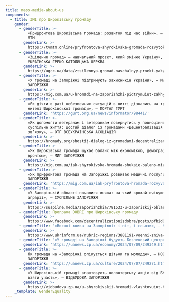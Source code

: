 ```yaml
---
title: mass-media-about-us
components:
  - title: ЗМІ про Широківську громаду
    gender:
      - genderTitle: >-
          «Прифронтова Широківська громада: розвиток під час війни», — ТЕЛЕКАНАЛ
          МТМ 
        genderLink: >-
          https://tvmtm.online/pryfrontova-shyrokivska-gromada-rozvytok-pid-chas-vijny/
      - genderTitle: >-
          «Зцілення громад» — навчальний проєкт, який змінює Україну», —
          УКРАЇНСЬКА ГРЕКО-КАТОЛИЦЬКА ЦЕРКВА
        genderLink: >-
          https://ugcc.ua/data/ztsilennya-gromad-navchalnyy-proekt-yakyy-zminyue-ukraynu-4937/
      - genderTitle: >-
          «У громаді на Запоріжжі підтримують захисників України», — МИГ
          ЗАПОРІЖЖЯ
        genderLink: >-
          https://mig.com.ua/u-hromadi-na-zaporizhzhi-pidtrymuiut-zakhysnykiv-ukrainy/
      - genderTitle: >-
          «Як діяти в разі небезпечних ситуацій в житті дізнались на тренінгу
          жителі Широківської громади», — ПОРТАЛ ГУРТ
        genderLink: 'https://gurt.org.ua/news/informator/98441/'
      - genderTitle: >-
          «Як допомогти ветеранам і ветеранкам повернутись у повноцінне
          суспільне життя: шостий діалог із громадами «Децентралізація на
          зв’язку», — ОТГ ВСЕУКРАЇНСЬКА АСОЦІАЦІЯ 
        genderLink: >-
          https://hromady.org/shostij-dialog-iz-gromadami-decentralizaciya-na-zvyazku/
      - genderTitle: >-
          «Як Широківська громада шукає баланс між економікою, демографією та
          фронтом», — МИГ ЗАПОРІЖЖЯ
        genderLink: >-
          https://mig.com.ua/iak-shyrokivska-hromada-shukaie-balans-mizh-ekonomikoiu-demohrafiieiu-ta-frontom/?utm_source=rss&utm_medium=rss&utm_campaign=iak-shyrokivska-hromada-shukaie-balans-mizh-ekonomikoiu-demohrafiieiu-ta-frontom
      - genderTitle: >-
          «Як прифронтова громада на Запоріжжі розвиває медичні послуги», — МИГ
          ЗАПОРІЖЖЯ
        genderLink: 'https://mig.com.ua/iak-pryfrontova-hromada-rozvyvaie-medychni-posluhy/'
      - genderTitle: >-
          «У Запорізькій області почалися жнива: на який врожай очікують
          аграрії», — СУСПІЛЬНЕ ЗАПОРІЖЖЯ
        genderLink: >-
          https://suspilne.media/zaporizhzhia/781533-u-zaporizkij-oblasti-pocalisa-zniva-na-akij-vrozaj-ocikuut-agrarii/
      - genderTitle: Програма DOBRE про Широківську громаду
        genderLink: >-
          https://www.facebook.com/decentralizationisdobre/posts/pfbid069xzcP1g4nwfoCBRGNpEcqMHHDhS5MqqSrT5ZQGC7Goif5UC31YQrAzU1syv8Sgvl
      - genderTitle: '«Воєнні жнива на Запоріжжі: і піт, і сльози», — УКРІНФОРМ'
        genderLink: >-
          https://www.ukrinform.ua/rubric-regions/3881191-voenni-zniva-na-zaporizzi-i-pit-i-slozi.html
      - genderTitle: '«У громаді на Запоріжжі будують Безпековий центр», — НОВИНИ ЗАПОРІЖЖЯ'
        genderLink: 'https://uanews.zp.ua/economy/2024/07/09/249349.html'
      - genderTitle: >-
          Як громада на «Запоріжжі опікується дітьми та молоддю», — НОВИНИ
          ЗАПОРІЖЖЯ
        genderLink: 'https://uanews.zp.ua/culture/2024/07/07/249271.html'
      - genderTitle: >-
          «У Широківській громаді влаштовують волонтерську акцію від БУР: як
          взяти участь», — ВІДБУДОВА ЗАПОРІЖЖЯ
        genderLink: >-
          https://vidbudova.zp.ua/u-shyrokivskii-hromadi-vlashtovuiut-budivnychu-aktsiiu-vid-bur-iak-vziaty-uchast/
    _template: GenderEquality
---
```


